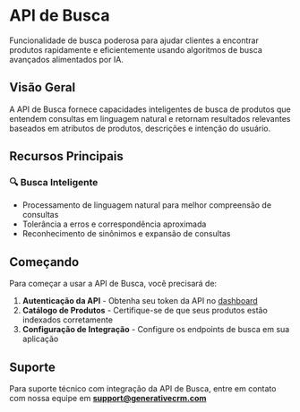 # API de Busca

Funcionalidade de busca poderosa para ajudar clientes a encontrar produtos rapidamente e eficientemente usando algoritmos de busca avançados alimentados por IA.

## Visão Geral

A API de Busca fornece capacidades inteligentes de busca de produtos que entendem consultas em linguagem natural e retornam resultados relevantes baseados em atributos de produtos, descrições e intenção do usuário.

## Recursos Principais

### 🔍 Busca Inteligente
- Processamento de linguagem natural para melhor compreensão de consultas
- Tolerância a erros e correspondência aproximada
- Reconhecimento de sinônimos e expansão de consultas

## Começando

Para começar a usar a API de Busca, você precisará de:

1. **Autenticação da API** - Obtenha seu token da API no [dashboard](https://app.generativecrm.com)
2. **Catálogo de Produtos** - Certifique-se de que seus produtos estão indexados corretamente
3. **Configuração de Integração** - Configure os endpoints de busca em sua aplicação

## Suporte

Para suporte técnico com integração da API de Busca, entre em contato com nossa equipe em **support@generativecrm.com**